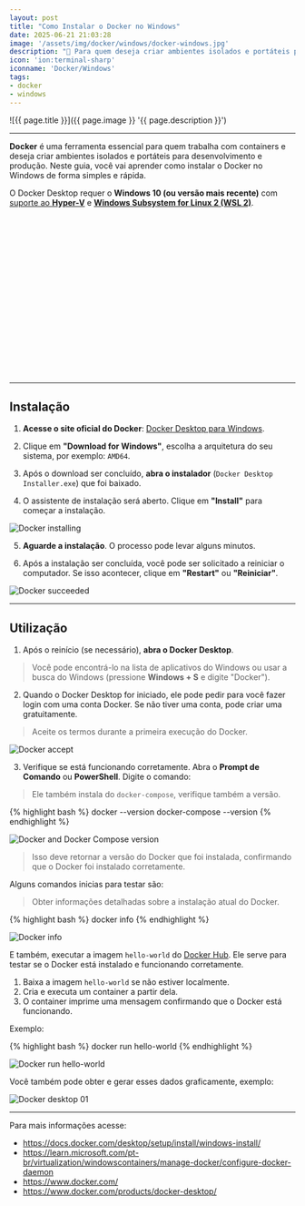 ```yaml
---
layout: post
title: "Como Instalar o Docker no Windows"
date: 2025-06-21 21:03:28
image: '/assets/img/docker/windows/docker-windows.jpg'
description: "🐋 Para quem deseja criar ambientes isolados e portáteis para desenvolvimento e produção."
icon: 'ion:terminal-sharp'
iconname: 'Docker/Windows'
tags:
- docker
- windows
---
```


![{{ page.title }}]({{ page.image }} '{{ page.description }}')

---

**Docker** é uma ferramenta essencial para quem trabalha com containers e deseja criar ambientes isolados e portáteis para desenvolvimento e produção. Neste guia, você vai aprender como instalar o Docker no Windows de forma simples e rápida.

O Docker Desktop requer o **Windows 10 (ou versão mais recente)** com [suporte ao **Hyper-V**](https://stackoverflow.com/questions/27884846/virtualization-not-enabled-in-bios) e [**Windows Subsystem for Linux 2 (WSL 2)**](https://learn.microsoft.com/pt-br/windows/wsl/install).


<!-- SQUARE - GAMES ROOT -->
<script async src="//pagead2.googlesyndication.com/pagead/js/adsbygoogle.js"></script>
<ins class="adsbygoogle"
style="display:inline-block;width:336px;height:280px"
data-ad-client="ca-pub-2838251107855362"
data-ad-slot="5351066970"></ins>
<script>
(adsbygoogle = window.adsbygoogle || []).push({});
</script>

---

## Instalação
1. **Acesse o site oficial do Docker**: [Docker Desktop para Windows](https://www.docker.com/products/docker-desktop).
2. Clique em **"Download for Windows"**, escolha a arquitetura do seu sistema, por exemplo: `AMD64`.

3. Após o download ser concluído, **abra o instalador** (`Docker Desktop Installer.exe`) que foi baixado.
4. O assistente de instalação será aberto. Clique em **"Install"** para começar a instalação.

![Docker installing](/assets/img/docker/windows/installing-docker-windows.jpg) 

5. **Aguarde a instalação**. O processo pode levar alguns minutos.

6. Após a instalação ser concluída, você pode ser solicitado a reiniciar o computador. Se isso acontecer, clique em **"Restart"** ou **"Reiniciar"**.

![Docker succeeded](/assets/img/docker/windows/docker-suceeded.jpg) 

---

## Utilização
1. Após o reinício (se necessário), **abra o Docker Desktop**.
> Você pode encontrá-lo na lista de aplicativos do Windows ou usar a busca do Windows (pressione **Windows + S** e digite "Docker").

2. Quando o Docker Desktop for iniciado, ele pode pedir para você fazer login com uma conta Docker. Se não tiver uma conta, pode criar uma gratuitamente.
> Aceite os termos durante a primeira execução do Docker.

![Docker accept](/assets/img/docker/windows/docker-accept.jpg) 

3. Verifique se está funcionando corretamente. Abra o **Prompt de Comando** ou **PowerShell**. Digite o comando:
> Ele também instala do `docker-compose`, verifique também a versão.

{% highlight bash %}
docker --version
docker-compose --version
{% endhighlight %}

![Docker and Docker Compose version](/assets/img/docker/windows/docker-version.jpg) 
> Isso deve retornar a versão do Docker que foi instalada, confirmando que o Docker foi instalado corretamente.

Alguns comandos inicias para testar são:
> Obter informações detalhadas sobre a instalação atual do Docker.

{% highlight bash %}
docker info
{% endhighlight %}

![Docker info](/assets/img/docker/windows/docker-info.jpg) 

E também, executar a imagem `hello-world` do [Docker Hub](https://hub.docker.com/). Ele serve para testar se o Docker está instalado e funcionando corretamente.

1. Baixa a imagem `hello-world` se não estiver localmente.
2. Cria e executa um container a partir dela.
3. O container imprime uma mensagem confirmando que o Docker está funcionando.

Exemplo:

{% highlight bash %}
docker run hello-world
{% endhighlight %}

![Docker run hello-world](/assets/img/docker/windows/docker-run-hello-world-01.jpg) 

Você também pode obter e gerar esses dados graficamente, exemplo:

![Docker desktop 01](/assets/img/docker/windows/docker-run-hello-world-02-desktop.jpg) 

---

Para mais informações acesse:
+ <https://docs.docker.com/desktop/setup/install/windows-install/>
+ <https://learn.microsoft.com/pt-br/virtualization/windowscontainers/manage-docker/configure-docker-daemon>
+ <https://www.docker.com/>
+ <https://www.docker.com/products/docker-desktop/>


